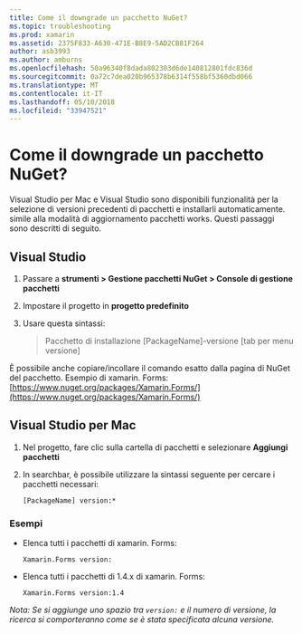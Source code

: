 ```yaml
---
title: Come il downgrade un pacchetto NuGet?
ms.topic: troubleshooting
ms.prod: xamarin
ms.assetid: 2375F833-A630-471E-B8E9-5AD2CB81F264
author: asb3993
ms.author: amburns
ms.openlocfilehash: 50a96340f8dada802303d6de140812801fdc836d
ms.sourcegitcommit: 0a72c7dea020b965378b6314f558bf5360dbd066
ms.translationtype: MT
ms.contentlocale: it-IT
ms.lasthandoff: 05/10/2018
ms.locfileid: "33947521"
---
```

# <a name="how-do-i-downgrade-a-nuget-package"></a>Come il downgrade un pacchetto NuGet?

Visual Studio per Mac e Visual Studio sono disponibili funzionalità per la selezione di versioni precedenti di pacchetti e installarli automaticamente. simile alla modalità di aggiornamento pacchetti works. Questi passaggi sono descritti di seguito.

## <a name="visual-studio"></a>Visual Studio
1. Passare a **strumenti > Gestione pacchetti NuGet > Console di gestione pacchetti**
2. Impostare il progetto in **progetto predefinito**
3. Usare questa sintassi:

    > Pacchetto di installazione [PackageName]-versione [tab per menu versione]

È possibile anche copiare/incollare il comando esatto dalla pagina di NuGet del pacchetto. Esempio di xamarin. Forms: [https://www.nuget.org/packages/Xamarin.Forms/](https://www.nuget.org/packages/Xamarin.Forms/)

## <a name="visual-studio-for-mac"></a>Visual Studio per Mac
1. Nel progetto, fare clic sulla cartella di pacchetti e selezionare **Aggiungi pacchetti**
2. In searchbar, è possibile utilizzare la sintassi seguente per cercare i pacchetti necessari:

    `[PackageName] version:*`

### <a name="examples"></a>Esempi 
- Elenca tutti i pacchetti di xamarin. Forms: 

    `Xamarin.Forms version:`
- Elenca tutti i pacchetti di 1.4.x di xamarin. Forms: 

    `Xamarin.Forms version:1.4`

*Nota: Se si aggiunge uno spazio tra `version:` e il numero di versione, la ricerca si comporteranno come se è stata specificata alcuna versione.*

